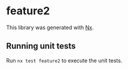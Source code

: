 # feature2

This library was generated with [Nx](https://nx.dev).

## Running unit tests

Run `nx test feature2` to execute the unit tests.
